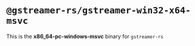 # `@gstreamer-rs/gstreamer-win32-x64-msvc`

This is the **x86_64-pc-windows-msvc** binary for `gstreamer-rs`
